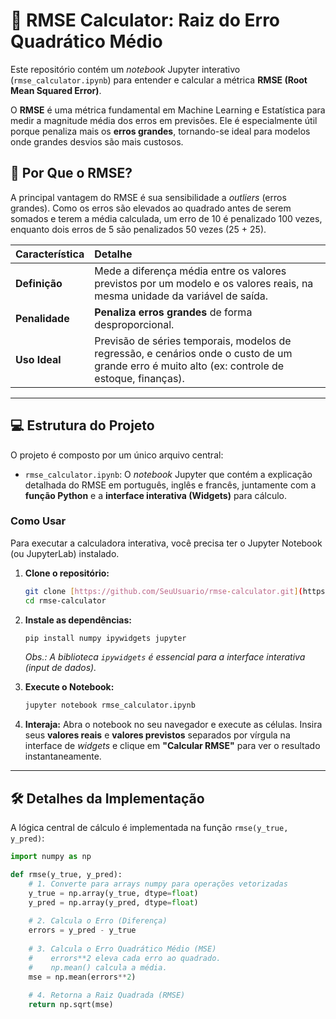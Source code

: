 # 🐍 RMSE Calculator: Raiz do Erro Quadrático Médio

Este repositório contém um *notebook* Jupyter interativo (`rmse_calculator.ipynb`) para entender e calcular a métrica **RMSE (Root Mean Squared Error)**.

O **RMSE** é uma métrica fundamental em Machine Learning e Estatística para medir a magnitude média dos erros em previsões. Ele é especialmente útil porque penaliza mais os **erros grandes**, tornando-se ideal para modelos onde grandes desvios são mais custosos.

## 🎯 Por Que o RMSE?

A principal vantagem do RMSE é sua sensibilidade a *outliers* (erros grandes). Como os erros são elevados ao quadrado antes de serem somados e terem a média calculada, um erro de 10 é penalizado 100 vezes, enquanto dois erros de 5 são penalizados 50 vezes (25 + 25).

| Característica | Detalhe |
| :--- | :--- |
| **Definição** | Mede a diferença média entre os valores previstos por um modelo e os valores reais, na mesma unidade da variável de saída. |
| **Penalidade** | **Penaliza erros grandes** de forma desproporcional. |
| **Uso Ideal** | Previsão de séries temporais, modelos de regressão, e cenários onde o custo de um grande erro é muito alto (ex: controle de estoque, finanças). |

---

## 💻 Estrutura do Projeto

O projeto é composto por um único arquivo central:

* `rmse_calculator.ipynb`: O *notebook* Jupyter que contém a explicação detalhada do RMSE em português, inglês e francês, juntamente com a **função Python** e a **interface interativa (Widgets)** para cálculo.

### Como Usar

Para executar a calculadora interativa, você precisa ter o Jupyter Notebook (ou JupyterLab) instalado.

1.  **Clone o repositório:**
    ```bash
    git clone [https://github.com/SeuUsuario/rmse-calculator.git](https://github.com/SeuUsuario/rmse-calculator.git)
    cd rmse-calculator
    ```

2.  **Instale as dependências:**
    ```bash
    pip install numpy ipywidgets jupyter
    ```
    *Obs.: A biblioteca `ipywidgets` é essencial para a interface interativa (input de dados).*

3.  **Execute o Notebook:**
    ```bash
    jupyter notebook rmse_calculator.ipynb
    ```

4.  **Interaja:** Abra o notebook no seu navegador e execute as células. Insira seus **valores reais** e **valores previstos** separados por vírgula na interface de *widgets* e clique em **"Calcular RMSE"** para ver o resultado instantaneamente.

---

## 🛠️ Detalhes da Implementação

A lógica central de cálculo é implementada na função `rmse(y_true, y_pred)`:

```python
import numpy as np

def rmse(y_true, y_pred):
    # 1. Converte para arrays numpy para operações vetorizadas
    y_true = np.array(y_true, dtype=float)
    y_pred = np.array(y_pred, dtype=float)
    
    # 2. Calcula o Erro (Diferença)
    errors = y_pred - y_true
    
    # 3. Calcula o Erro Quadrático Médio (MSE)
    #    errors**2 eleva cada erro ao quadrado.
    #    np.mean() calcula a média.
    mse = np.mean(errors**2) 
    
    # 4. Retorna a Raiz Quadrada (RMSE)
    return np.sqrt(mse)
